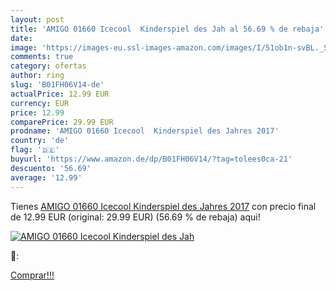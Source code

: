 ```yaml
---
layout: post
title: 'AMIGO 01660 Icecool  Kinderspiel des Jah al 56.69 % de rebaja'
date: 
image: 'https://images-eu.ssl-images-amazon.com/images/I/51ob1n-svBL._SL200_.jpg'
comments: true
category: ofertas
author: ring
slug: 'B01FH06V14-de'
actualPrice: 12.99 EUR
currency: EUR
price: 12.99
comparePrice: 29.99 EUR
prodname: 'AMIGO 01660 Icecool  Kinderspiel des Jahres 2017'
country: 'de'
flag: '🇩🇪'
buyurl: 'https://www.amazon.de/dp/B01FH06V14/?tag=tolees0ca-21'
descuento: '56.69'
average: '12.99'
---
```


Tienes [AMIGO 01660 Icecool  Kinderspiel des Jahres 2017](https://www.amazon.de/dp/B01FH06V14/?tag=tolees0ca-21) con precio final de  12.99 EUR (original: 29.99 EUR) (56.69 %  de rebaja) aqui!

[![AMIGO 01660 Icecool  Kinderspiel des Jah](https://images-eu.ssl-images-amazon.com/images/I/51ob1n-svBL._SL200_.jpg)](https://www.amazon.de/dp/B01FH06V14/?tag=tolees0ca-21)

🔎:


[Comprar!!!](https://www.amazon.de/dp/B01FH06V14/?tag=tolees0ca-21)
